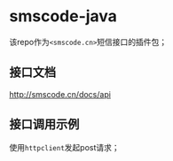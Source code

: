 # smscode-java

该repo作为`<smscode.cn>`短信接口的插件包；

## 接口文档

<http://smscode.cn/docs/api>

## 接口调用示例

使用`httpclient`发起post请求；

